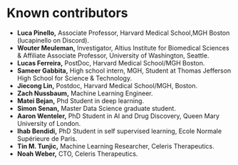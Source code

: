 # Known contributors

* __Luca Pinello,__ Associate Professor, Harvard Medical School,MGH Boston (lucapinello on Discord).
* __Wouter Meuleman,__ Investigator, Altius Institute for Biomedical Sciences & Affiliate Associate Professor, University of Washington, Seattle.
* __Lucas Ferreira,__ PostDoc, Harvard Medical School/MGH Boston.
* __Sameer Gabbita,__ High school intern, MGH, Student at Thomas Jefferson High School for Science & Technology.
* __Jiecong Lin,__ Postdoc, Harvard Medical School/MGH, Boston.
* __Zach Nussbaum,__ Machine Learning Engineer.
* __Matei Bejan,__ Phd Student in deep learning.
* __Simon Senan,__ Master Data Science graduate student.
* __Aaron Wenteler,__ PhD Student in AI and Drug Discovery, Queen Mary University of London.
* __Ihab Bendidi,__ PhD Student in self supervised learning, Ecole Normale Supérieure de Paris.
* __Tin M. Tunjic,__ Machine Learning Researcher, Celeris Therapeutics.
* __Noah Weber,__ CTO, Celeris Therapeutics.

